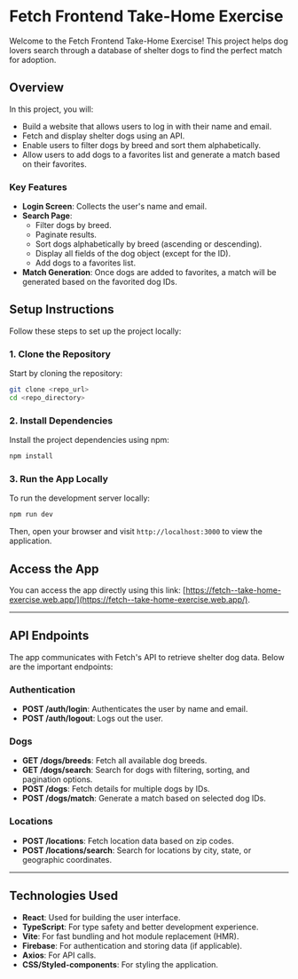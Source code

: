 
# Fetch Frontend Take-Home Exercise

Welcome to the Fetch Frontend Take-Home Exercise! This project helps dog lovers search through a database of shelter dogs to find the perfect match for adoption.

## Overview

In this project, you will:

- Build a website that allows users to log in with their name and email.
- Fetch and display shelter dogs using an API.
- Enable users to filter dogs by breed and sort them alphabetically.
- Allow users to add dogs to a favorites list and generate a match based on their favorites.

### Key Features

- **Login Screen**: Collects the user's name and email.
- **Search Page**:
  - Filter dogs by breed.
  - Paginate results.
  - Sort dogs alphabetically by breed (ascending or descending).
  - Display all fields of the dog object (except for the ID).
  - Add dogs to a favorites list.
- **Match Generation**: Once dogs are added to favorites, a match will be generated based on the favorited dog IDs.

## Setup Instructions

Follow these steps to set up the project locally:

### 1. Clone the Repository

Start by cloning the repository:

```bash
git clone <repo_url>
cd <repo_directory>
```

### 2. Install Dependencies

Install the project dependencies using npm:

```bash
npm install
```

### 3. Run the App Locally

To run the development server locally:

```bash
npm run dev
```

Then, open your browser and visit `http://localhost:3000` to view the application.


## Access the App

You can access the app directly using this link: [https://fetch--take-home-exercise.web.app/](https://fetch--take-home-exercise.web.app/).

---

## API Endpoints

The app communicates with Fetch's API to retrieve shelter dog data. Below are the important endpoints:

### Authentication

- **POST /auth/login**: Authenticates the user by name and email.
- **POST /auth/logout**: Logs out the user.

### Dogs

- **GET /dogs/breeds**: Fetch all available dog breeds.
- **GET /dogs/search**: Search for dogs with filtering, sorting, and pagination options.
- **POST /dogs**: Fetch details for multiple dogs by IDs.
- **POST /dogs/match**: Generate a match based on selected dog IDs.

### Locations

- **POST /locations**: Fetch location data based on zip codes.
- **POST /locations/search**: Search for locations by city, state, or geographic coordinates.

---

## Technologies Used

- **React**: Used for building the user interface.
- **TypeScript**: For type safety and better development experience.
- **Vite**: For fast bundling and hot module replacement (HMR).
- **Firebase**: For authentication and storing data (if applicable).
- **Axios**: For API calls.
- **CSS/Styled-components**: For styling the application.


